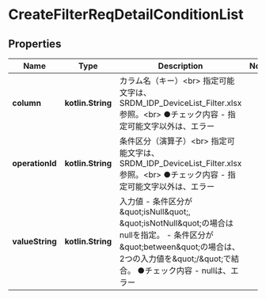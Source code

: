 
# CreateFilterReqDetailConditionList

## Properties
Name | Type | Description | Notes
------------ | ------------- | ------------- | -------------
**column** | **kotlin.String** | カラム名（キー）&lt;br&gt; 指定可能文字は、SRDM_IDP_DeviceList_Filter.xlsx 参照。&lt;br&gt; ●チェック内容   - 指定可能文字以外は、エラー | 
**operationId** | **kotlin.String** | 条件区分（演算子）&lt;br&gt; 指定可能文字は、SRDM_IDP_DeviceList_Filter.xlsx 参照。&lt;br&gt; ●チェック内容   - 指定可能文字以外は、エラー | 
**valueString** | **kotlin.String** | 入力値   - 条件区分が\&quot;isNull\&quot;, \&quot;isNotNull\&quot;の場合はnullを指定。   - 条件区分が\&quot;between\&quot;の場合は、2つの入力値を\&quot;/\&quot;で結合。  ●チェック内容   - nullは、エラー  | 



